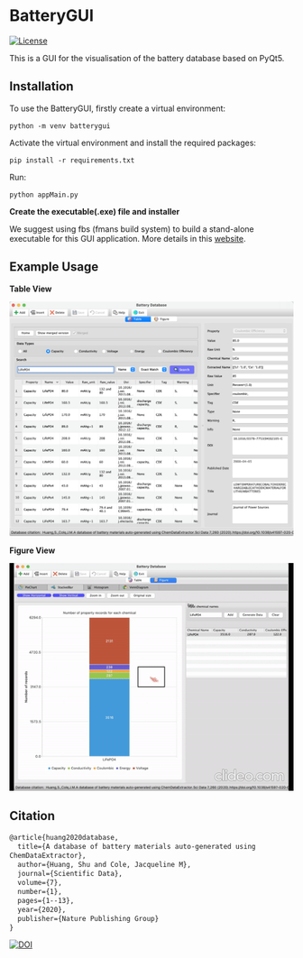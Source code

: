 # BatteryGUI

[![License](http://img.shields.io/:license-mit-blue.svg?style=flat-square)](https://github.com/shuhuang/batterygui/blob/master/LICENSE)

This is a GUI for the visualisation of the battery database based on PyQt5.

## Installation

To use the BatteryGUI, firstly create a virtual environment: 
```
python -m venv batterygui
```

Activate the virtual environment and install the required packages: 
```
pip install -r requirements.txt
```

Run: 
```
python appMain.py
```

**Create the executable(.exe) file and installer**

We suggest using fbs (fmans build system) to build a stand-alone executable for this GUI application. More details in this [website](https://build-system.fman.io/pyqt-exe-creation/).

## Example Usage
**Table View**
<p>
    <img src="QtApp/images/battery/table.png">
</p>

**Figure View**

<p>
    <img src="QtApp/images/battery/figures.gif">
</p>

## Citation
```
@article{huang2020database,
  title={A database of battery materials auto-generated using ChemDataExtractor},
  author={Huang, Shu and Cole, Jacqueline M},
  journal={Scientific Data},
  volume={7},
  number={1},
  pages={1--13},
  year={2020},
  publisher={Nature Publishing Group}
}
```
[![DOI](https://zenodo.org/badge/DOI/10.1038/s41597-020-00602-2.svg)](https://doi.org/10.1038/s41597-020-00602-2)

